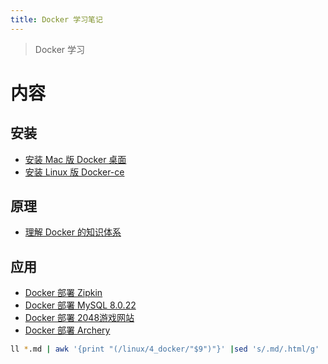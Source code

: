 ```yaml
---
title: Docker 学习笔记
---
```


> Docker 学习

# 内容

## 安装

* [安装 Mac 版 Docker 桌面](/linux/4_docker/a01_mac_install_docker.html)
* [安装 Linux 版 Docker-ce](/linux/4_docker/a02_linux_install_docker.html)

## 原理

* [理解 Docker 的知识体系](/linux/4_docker/b01_docker_basic.html)

## 应用

* [Docker 部署 Zipkin](/linux/4_docker/u01_docker_zipkin.html)
* [Docker 部署 MySQL 8.0.22](/linux/4_docker/u02_docker_mysql.html)
* [Docker 部署 2048游戏网站](/linux/4_docker/u03_docker_2048.html)
* [Docker 部署 Archery](/linux/4_docker/u04_docker_archery.html)

```bash
ll *.md | awk '{print "(/linux/4_docker/"$9")"}' |sed 's/.md/.html/g'
```
